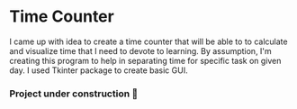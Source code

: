 # Time Counter
I came up with idea to create a time counter that will be able to to calculate and visualize time that I need to devote to learning.
By assumption, I'm creating this program to help in separating time for specific task on given day.
I used Tkinter package to create basic GUI.

### Project under construction 🐍
